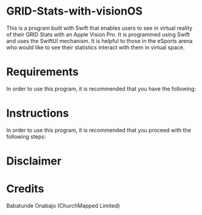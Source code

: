 # GRID-Stats-with-visionOS
This is a program built with Swift that enables users to see in virtual reality of their GRID Stats with an Apple Vision Pro. It is programmed using Swift and uses the SwiftUI mechanism. It is helpful to those in the eSports arena who would like to see their statistics interact with them in virtual space.

# Requirements
In order to use this program, it is recommended that you have the following:

# Instructions
In order to use this program, it is recommended that you proceed with the following steps:

# Disclaimer

# Credits
Babatunde Onabajo (ChurchMapped Limited)

